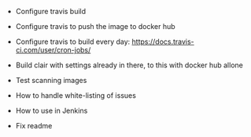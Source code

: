 - Configure travis build
- Configure travis to push the image to docker hub
- Configure travis to build every day: https://docs.travis-ci.com/user/cron-jobs/
- Build clair with settings already in there, to this with docker hub allone

- Test scanning images
- How to handle white-listing of issues
- How to use in Jenkins
- Fix readme

